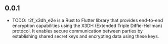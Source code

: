 ## 0.0.1

* TODO: r2f_x3dh_e2e is a Rust to Flutter library that provides end-to-end encryption capabilities using the X3DH (Extended Triple Diffie-Hellman) protocol. It enables secure communication between parties by establishing shared secret keys and encrypting data using these keys.
